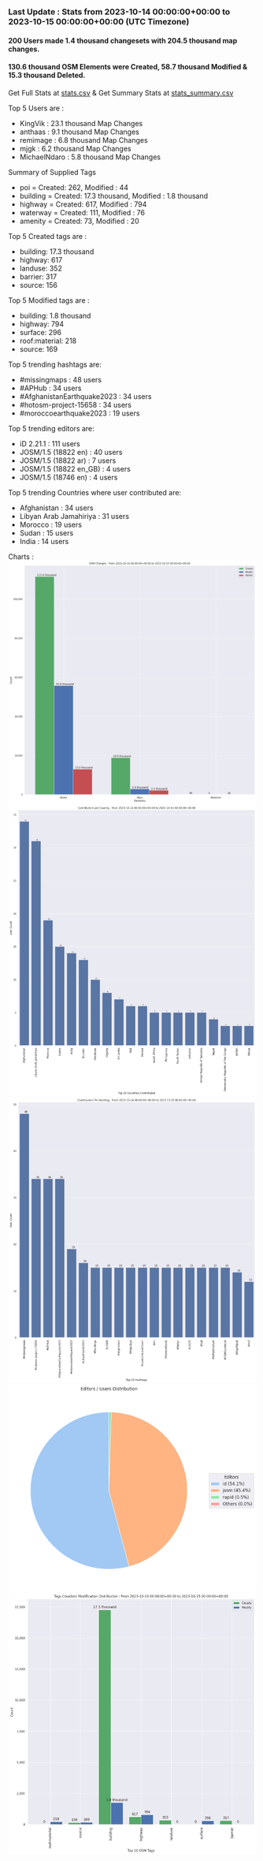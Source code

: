 ### Last Update : Stats from 2023-10-14 00:00:00+00:00 to 2023-10-15 00:00:00+00:00 (UTC Timezone)

#### 200 Users made 1.4 thousand changesets with 204.5 thousand map changes.
#### 130.6 thousand OSM Elements were Created, 58.7 thousand Modified & 15.3 thousand Deleted.
Get Full Stats at [stats.csv](/stats/hotosm/Daily/stats.csv)
 & Get Summary Stats at [stats_summary.csv](/stats/hotosm/Daily/stats_summary.csv)

Top 5 Users are : 
- KingVik : 23.1 thousand Map Changes
- anthaas : 9.1 thousand Map Changes
- remimage : 6.8 thousand Map Changes
- mjgk : 6.2 thousand Map Changes
- MichaelNdaro : 5.8 thousand Map Changes

Summary of Supplied Tags
- poi = Created: 262, Modified : 44
- building = Created: 17.3 thousand, Modified : 1.8 thousand
- highway = Created: 617, Modified : 794
- waterway = Created: 111, Modified : 76
- amenity = Created: 73, Modified : 20


Top 5 Created tags are :
- building: 17.3 thousand
- highway: 617
- landuse: 352
- barrier: 317
- source: 156


Top 5 Modified tags are :
- building: 1.8 thousand
- highway: 794
- surface: 296
- roof:material: 218
- source: 169


Top 5 trending hashtags are:
- #missingmaps : 48 users
- #APHub : 34 users
- #AfghanistanEarthquake2023 : 34 users
- #hotosm-project-15658 : 34 users
- #moroccoearthquake2023 : 19 users


Top 5 trending editors are:
- iD 2.21.1 : 111 users
- JOSM/1.5 (18822 en) : 40 users
- JOSM/1.5 (18822 ar) : 7 users
- JOSM/1.5 (18822 en_GB) : 4 users
- JOSM/1.5 (18746 en) : 4 users


Top 5 trending Countries where user contributed are:
- Afghanistan : 34 users
- Libyan Arab Jamahiriya : 31 users
- Morocco : 19 users
- Sudan : 15 users
- India : 14 users


 Charts : 
![Alt text](./stats_osm_changes.png) 
![Alt text](./stats_users_per_country.png) 
![Alt text](./stats_users_per_hashtag.png) 
![Alt text](./stats_editors_pie_chart.png) 
![Alt text](./stats_tags.png) 
